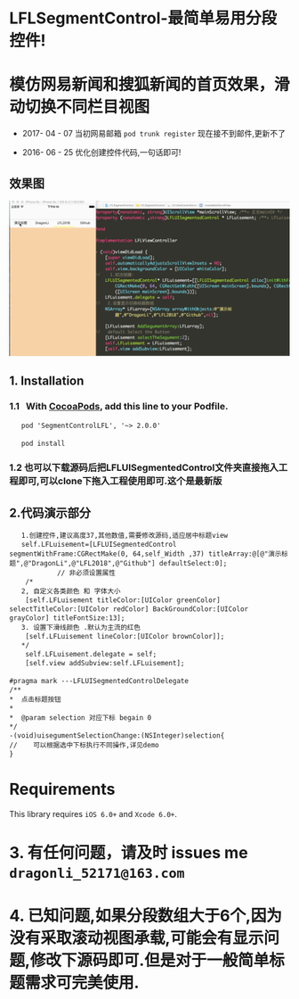 
# LFLSegmentControl-最简单易用分段控件!
# 模仿网易新闻和搜狐新闻的首页效果，滑动切换不同栏目视图

- 2017- 04 - 07  当初网易邮箱 	`pod trunk register` 现在接不到邮件,更新不了

- 2016- 06 - 25 优化创建控件代码,一句话即可! 
## 效果图
![效果图](./LFLSegmentControl.gif)

## 1. Installation 

### 1.1   With [CocoaPods](http://cocoapods.org), add this line to your Podfile.

```
   pod 'SegmentControlLFL', '~> 2.0.0' 
  
   pod install

```

### 1.2  也可以下载源码后把LFLUISegmentedControl文件夹直接拖入工程即可,可以clone下拖入工程使用即可.这个是最新版

## 2.代码演示部分
```
   1.创建控件,建议高度37,其他数值,需要修改源码,适应居中标题view
   self.LFLuisement=[LFLUISegmentedControl segmentWithFrame:CGRectMake(0, 64,self_Width ,37) titleArray:@[@"演示标题",@"DragonLi",@"LFL2018",@"Github"] defaultSelect:0];
			// 非必须设置属性
    /*
   2, 自定义各类颜色 和 字体大小
    [self.LFLuisement titleColor:[UIColor greenColor] selectTitleColor:[UIColor redColor] BackGroundColor:[UIColor grayColor] titleFontSize:13];
   3. 设置下滑线颜色 .默认为主流的红色
    [self.LFLuisement lineColor:[UIColor brownColor]];
   */
    self.LFLuisement.delegate = self;
    [self.view addSubview:self.LFLuisement];

#pragma mark ---LFLUISegmentedControlDelegate
/**
*  点击标题按钮
*
*  @param selection 对应下标 begain 0
*/
-(void)uisegumentSelectionChange:(NSInteger)selection{
//    可以根据选中下标执行不同操作,详见demo
}

```

Requirements
==============
This library requires `iOS 6.0+` and `Xcode 6.0+`.

# 3. 有任何问题，请及时 issues me `dragonli_52171@163.com`

# 4. 已知问题,如果分段数组大于6个,因为没有采取滚动视图承载,可能会有显示问题,修改下源码即可.但是对于一般简单标题需求可完美使用.

 

